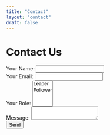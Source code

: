 ```yaml
---
title: "Contact"
layout: "contact"
draft: false
---
```


# Contact Us

<form name="contact" method="POST" data-netlify="true">
  <input type="hidden" name="form-name" value="contact" />

  <div>
    <label>Your Name: <input type="text" name="name" required /></label>
  </div>
  <div>
    <label>Your Email: <input type="email" name="email" required /></label>
  </div>
  <div>
    <label>Your Role:
      <select name="role[]" multiple>
        <option value="leader">Leader</option>
        <option value="follower">Follower</option>
      </select>
    </label>
  </div>
  <div>
    <label>Message: <textarea name="message" required></textarea></label>
  </div>
  <div>
    <button type="submit">Send</button>
  </div>
</form>